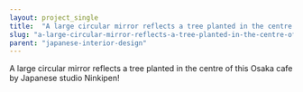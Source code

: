 ```yaml
---
layout: project_single
title:  "A large circular mirror reflects a tree planted in the centre of this Osaka cafe by Japanese studio Ninkipen!"
slug: "a-large-circular-mirror-reflects-a-tree-planted-in-the-centre-of-this-osaka-cafe"
parent: "japanese-interior-design"
---
```

A large circular mirror reflects a tree planted in the centre of this Osaka cafe by Japanese studio Ninkipen!